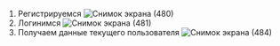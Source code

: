 1. Регистрируемся
![Снимок экрана (480)](https://user-images.githubusercontent.com/114811300/232110305-b78534f3-1d2d-4cca-a99d-c91c5760b469.png)
2. Логинимся 
![Снимок экрана (481)](https://user-images.githubusercontent.com/114811300/232110859-49dd7413-371e-433d-aca0-afb1ed45062c.png)
3. Получаем данные текущего пользователя
![Снимок экрана (484)](https://user-images.githubusercontent.com/114811300/232110908-1aa8f68b-fe4d-47ef-a85c-5fbc439ca6c3.png)

